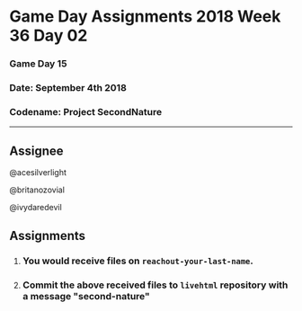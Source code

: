 # **Game Day Assignments 2018 Week 36 Day 02**

### Game Day 15

### **Date:** September 4th 2018

### **Codename:** Project SecondNature


___

## **Assignee** 

@acesilverlight

@britanozovial

@ivydaredevil

## **Assignments**

1. ### You would receive files on `reachout-your-last-name`. 

2. ### Commit the above received files to `livehtml` repository with a message "second-nature"  

